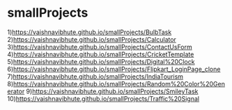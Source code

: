 # smallProjects
1)https://vaishnavibhute.github.io/smallProjects/BulbTask
2)https://vaishnavibhute.github.io/smallProjects/Calculator
3)https://vaishnavibhute.github.io/smallProjects/ContactUsForm
4)https://vaishnavibhute.github.io/smallProjects/CricketTemplate
5)https://vaishnavibhute.github.io/smallProjects/Digital%20Clock
6)https://vaishnavibhute.github.io/smallProjects/Flipkart_LoginPage_clone
7)https://vaishnavibhute.github.io/smallProjects/IndiaTourism
8)https://vaishnavibhute.github.io/smallProjects/Random%20Color%20Generator
9)https://vaishnavibhute.github.io/smallProjects/SmileyTask
10)https://vaishnavibhute.github.io/smallProjects/Traffic%20Signal
